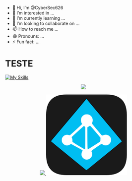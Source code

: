 - 👋 Hi, I’m @CyberSec626
- 👀 I’m interested in ...
- 🌱 I’m currently learning ...
- 💞️ I’m looking to collaborate on ...
- 📫 How to reach me ...
- 😄 Pronouns: ...
- ⚡ Fun fact: ...

<!---
CyberSec626/CyberSec626 is a ✨ special ✨ repository because its `README.md` (this file) appears on your GitHub profile.
You can click the Preview link to take a look at your changes.
--->


# TESTE

[![My Skills](https://skillicons.dev/icons?i=py,bash,powershell,windows,kali,debian,vscode,github,obsidian,md,discord)](https://skillicons.dev)



<p align="center">
  <a href="https://skillicons.dev">
    <img src="https://skillicons.dev/icons?i=py,bash,powershell,windows,kali,debian,vscode,github,obsidian,md,discord" />
  </a>
</p>



<p align="center">
  <a href="https://skillicons.dev">
    <img src="https://skillicons.dev/icons?i=py,bash,powershell,windows,kali,debian,vscode,github,obsidian,md,discord" />
  </a>
  <a href="https://github.com/CyberSec626/Outros/blob/main/Active%20Directory%20Icon.png">
    <img src="https://github.com/CyberSec626/Outros/raw/main/Active%20Directory%20Icon.png" alt="Active Directory Icon" width="260" height="260" />
  </a>
</p>
